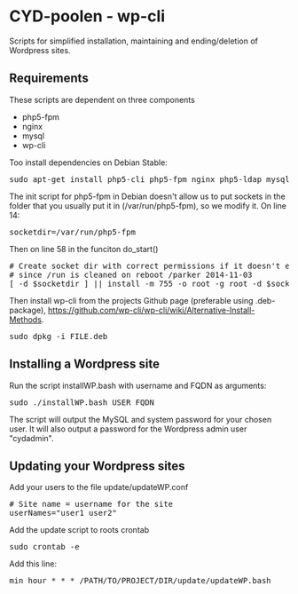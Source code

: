 CYD-poolen - wp-cli
===========

Scripts for simplified installation, maintaining and ending/deletion of Wordpress sites. 

## Requirements

These scripts are dependent on three components

* php5-fpm
* nginx
* mysql
* wp-cli

Too install dependencies on Debian Stable: 

<pre>
sudo apt-get install php5-cli php5-fpm nginx php5-ldap mysql-server php5-mysql
</pre>

The init script for php5-fpm in Debian doesn't allow us to put sockets in the folder that you usually put it in (/var/run/php5-fpm), so we modify it. On line 14:

<pre>
socketdir=/var/run/php5-fpm
</pre>

Then on line 58 in the funciton do_start()

<pre>
# Create socket dir with correct permissions if it doesn't exist 
# since /run is cleaned on reboot /parker 2014-11-03
[ -d $socketdir ] || install -m 755 -o root -g root -d $socketdir
</pre>

Then install wp-cli from the projects Github page (preferable using .deb-package), https://github.com/wp-cli/wp-cli/wiki/Alternative-Install-Methods.

<pre>
sudo dpkg -i FILE.deb
</pre>

## Installing a Wordpress site

Run the script installWP.bash with username and FQDN as arguments:

<pre>
sudo ./installWP.bash USER FQDN
</pre>

The script will output the MySQL and system password for your chosen user. It will also output a password for the Wordpress admin user "cydadmin". 

## Updating your Wordpress sites

Add your users to the file update/updateWP.conf

<pre>
# Site name = username for the site
userNames="user1 user2"
</pre>

Add the update script to roots crontab

<pre>
sudo crontab -e
</pre>

Add this line:

<pre>
min hour * * * /PATH/TO/PROJECT/DIR/update/updateWP.bash
</pre>


